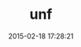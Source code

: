 ---
layout: post
title:  "unf"
repo:   "knu/ruby-unf"
date:   2015-02-18 17:28:21
gemurl: https://github.com/knu/ruby-unf
---